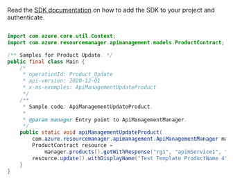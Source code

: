 Read the [SDK documentation](https://github.com/Azure/azure-sdk-for-java/blob/azure-resourcemanager-apimanagement_1.0.0-beta.2/sdk/apimanagement/azure-resourcemanager-apimanagement/README.md) on how to add the SDK to your project and authenticate.

```java

import com.azure.core.util.Context;
import com.azure.resourcemanager.apimanagement.models.ProductContract;

/** Samples for Product Update. */
public final class Main {
    /*
     * operationId: Product_Update
     * api-version: 2020-12-01
     * x-ms-examples: ApiManagementUpdateProduct
     */
    /**
     * Sample code: ApiManagementUpdateProduct.
     *
     * @param manager Entry point to ApiManagementManager.
     */
    public static void apiManagementUpdateProduct(
        com.azure.resourcemanager.apimanagement.ApiManagementManager manager) {
        ProductContract resource =
            manager.products().getWithResponse("rg1", "apimService1", "testproduct", Context.NONE).getValue();
        resource.update().withDisplayName("Test Template ProductName 4").withIfMatch("*").apply();
    }
}
```
